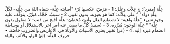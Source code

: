‌عِلَّة [مفرد]: ج عِلاّت وعِلَل:
1 - مَرَضٌ، عكسها بُرْء "أصابته ‌عِلَّة- شفاه اللهُ من عِلَّتِه- لكُلِّ ‌عِلَّةٍ دواء" ° على عِلاّته: كما هو بعيوبه، بدون تغيير.
2 - سببٌ، حُجَّةٌ، مُبرِّرٌ، يتوقَّف عليه وجود شيء "‌عِلَّةٌ واهية- لا تصطنع العِلل وأنت مُخطئ- ‌عِلَّة أقبح من ذنب- لا معلول بدون ‌عِلَّة" ° ‌عِلّة الوجود: مُبرِّره.
3 - (سف) كُلُّ ما يصدر عنه أمر آخر بالاستقلال أو بوساطة انضمام غيره إليه.
4 - (عر) تغيير يعتري الأسبابَ والأوتادَ في الأعاريض والضروب خاصّة.
• حروف العِلَّة: (لغ) الواو والألف والياء